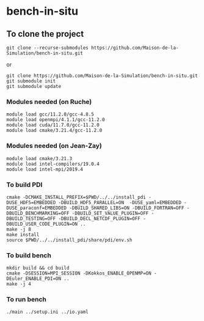 # bench-in-situ
## To clone the project

```
git clone --recurse-submodules https://github.com/Maison-de-la-Simulation/bench-in-situ.git
```

or

```
git clone https://github.com/Maison-de-la-Simulation/bench-in-situ.git 
git submodule init
git submodule update
```
### Modules needed (on Ruche)
```
module load gcc/11.2.0/gcc-4.8.5
module load openmpi/4.1.1/gcc-11.2.0
module load cuda/11.7.0/gcc-11.2.0
module load cmake/3.21.4/gcc-11.2.0 
```

### Modules needed (on Jean-Zay)
```
module load cmake/3.21.3
module load intel-compilers/19.0.4
module load intel-mpi/2019.4
```


### To build PDI
```
cmake -DCMAKE_INSTALL_PREFIX=$PWD/../../install_pdi -DUSE_HDF5=EMBEDDED -DBUILD_HDF5_PARALLEL=ON  -DUSE_yaml=EMBEDDED -DUSE_paraconf=EMBEDDED -DBUILD_SHARED_LIBS=ON -DBUILD_FORTRAN=OFF -DBUILD_BENCHMARKING=OFF -DBUILD_SET_VALUE_PLUGIN=OFF -DBUILD_TESTING=OFF -DBUILD_DECL_NETCDF_PLUGIN=OFF -DBUILD_USER_CODE_PLUGIN=ON ..
make -j 8
make install
source $PWD/../../install_pdi/share/pdi/env.sh
```

### To build bench
```
mkdir build && cd build
cmake -DSESSION=MPI_SESSION -DKokkos_ENABLE_OPENMP=ON -DEuler_ENABLE_PDI=ON ..
make -j 4
```
### To run bench
```
./main ../setup.ini ../io.yaml
```
